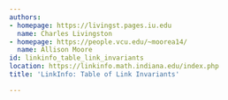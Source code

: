 ```yaml
---
authors:
- homepage: https://livingst.pages.iu.edu
  name: Charles Livingston
- homepage: https://people.vcu.edu/~moorea14/
  name: Allison Moore
id: linkinfo_table_link_invariants
location: https://linkinfo.math.indiana.edu/index.php
title: 'LinkInfo: Table of Link Invariants'

---
```


